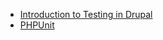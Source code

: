 * [Introduction to Testing in Drupal](https://drupalize.me/tutorial/introduction-testing-drupal?p=3056)
* [PHPUnit](https://www.drupal.org/docs/testing/phpunit-in-drupal)
